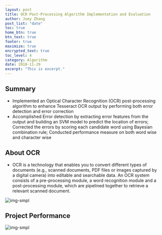 ```yaml
---
layout: post
title: OCR Post-Processing Algorithm Implementation and Evaluation
author: Joey Zhang
post_list: "date"
toc: true
home_btn: true
btn_text: true
footer: true
maximize: true
encrypted_text: true
toc_level: 4
category: Algorithm
date: 2018-11-29
excerpt: "This is excerpt."
---
```


## Summary

* Implemented an Optical Character Recognition (OCR) post-processing algorithm to enhance Tesseract OCR output by performing both error detection and error correction
* Accomplished Error detection by extracting error features from the output and building an SVM model to predict the location of errors; Corrected the errors by scoring each candidate word using Bayesian combination rule; Conducted performance measure on both word wise and character wise

## About OCR
* OCR is a technology that enables you to convert different types of documents (e.g., scanned documents, PDF files or images captured by a digital camera) into editable and searchable data. An OCR system consists of a pre-processing module, a word recognition module and a post-processing module, which are pipelined together to retrieve a relevant scanned document.

![img-smpl]({{site.url}}{{site.baseurl}}{{site.assets_path}}/img/ocr_flowchart.png)

## Project Performance
![img-smpl]({{site.url}}{{site.baseurl}}{{site.assets_path}}/img/PerformancePic.png)

